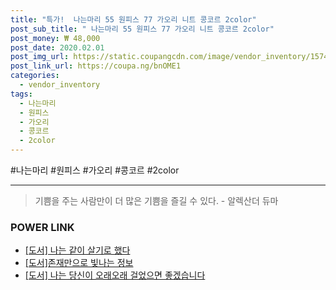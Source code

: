 ```yaml
--- 
title: "특가!  나는마리 55 원피스 77 가오리 니트 콩코르 2color" 
post_sub_title: " 나는마리 55 원피스 77 가오리 니트 콩코르 2color" 
post_money: ₩ 48,000 
post_date: 2020.02.01 
post_img_url: https://static.coupangcdn.com/image/vendor_inventory/1574/1c3357a1cdd867e46dc78644ea61ee6f68c3545b9cf284c4dc5460c33d09.jpg 
post_link_url: https://coupa.ng/bnOME1 
categories: 
  - vendor_inventory 
tags: 
  - 나는마리 
  - 원피스 
  - 가오리 
  - 콩코르 
  - 2color 
--- 
```

  #나는마리 #원피스 #가오리 #콩코르 #2color 
<hr> 

> 기쁨을 주는 사람만이 더 많은 기쁨을 즐길 수 있다. - 알렉산더 듀마 


### POWER LINK

* <a href="https://blog.naver.com/an0733/221792344885" target="_blank">[도서] 나는 같이 살기로 했다</a>
* <a href="https://blog.naver.com/fasyy4321/221772642466" target="_blank">[도서]존재만으로 빛나는 정보</a>
* <a href="https://blog.naver.com/an0733/221786405661" target="_blank">[도서] 나는 당신이 오래오래 걸었으면 좋겠습니다</a>
